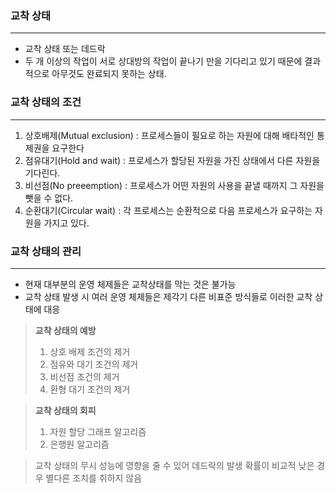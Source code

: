 ### 교착 상태
---
* 교착 상태 또는 데드락
* 두 개 이상의 작업이 서로 상대방의 작업이 끝나기 만을 기다리고 있기 때문에 결과적으로 아무것도 완료되지 못하는 상태.

### 교착 상태의 조건
---
1. 상호배제(Mutual exclusion) : 프로세스들이 필요로 하는 자원에 대해 배타적인 통제권을 요구한다
2. 점유대기(Hold and wait) : 프로세스가 할당된 자원을 가진 상태에서 다른 자원을 기다린다.
3. 비선점(No preeemption) : 프로세스가 어떤 자원의 사용을 끝낼 때까지 그 자원을 뺏을 수 없다.
4. 순환대기(Circular wait) : 각 프로세스는 순환적으로 다음 프로세스가 요구하는 자원을 가지고 있다.

### 교착 상태의 관리
---
- 현재 대부분의 운영 체제들은 교착상태를 막는 것은 불가능
- 교착 상태 발생 시 여러 운영 체제들은 제각기 다른 비표준 방식들로 이러한 교착 상태에 대응

> **교착 상태의 예방**
> 	1. 상호 배제 조건의 제거
> 	2. 점유와 대기 조건의 제거
> 	3. 비선점 조건의 제거
> 	4. 환형 대기 조건의 제거

> **교착 상태의 회피**
> 	1. 자원 할당 그래프 알고리즘
> 	2. 은행원 알고리즘

> 교착 상태의 무시
> 	성능에 영향을 줄 수 있어 데드락의 발생 확률이 비교적 낮은 경우 별다른 조치를 취하지 않음


